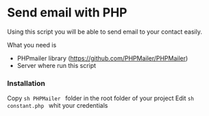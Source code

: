 # Send email with PHP
Using this  script you will be able to send email to your contact easily.


What you need is 
  - PHPmailer library (https://github.com/PHPMailer/PHPMailer)
  - Server where run this script


### Installation
Copy ```sh PHPMailer ``` folder in the root folder of your project
Edit ```sh constant.php ``` whit your credentials
